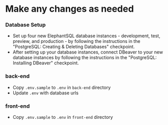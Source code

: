 # Make any changes as needed

### Database Setup
* Set up four new ElephantSQL database instances - development, test, preview, and production - by following the instructions in the "PostgreSQL: Creating & Deleting Databases" checkpoint.
* After setting up your database instances, connect DBeaver to your new database instances by following the instructions in the "PostgreSQL: Installing DBeaver" checkpoint.

### back-end
* Copy `.env.sample` to `.env` in `back-end` directory
* Update `.env` with database urls

### front-end
* Copy `.env.sample` to `.env` in `front-end` directory